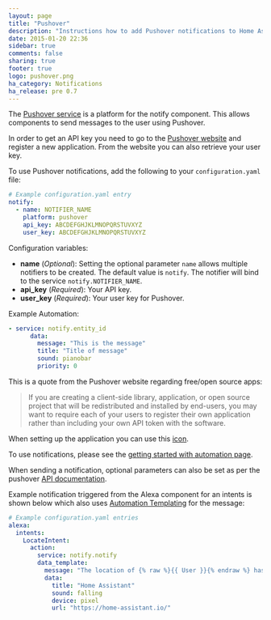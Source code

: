 ```yaml
---
layout: page
title: "Pushover"
description: "Instructions how to add Pushover notifications to Home Assistant."
date: 2015-01-20 22:36
sidebar: true
comments: false
sharing: true
footer: true
logo: pushover.png
ha_category: Notifications
ha_release: pre 0.7
---
```



The [Pushover service](https://pushover.net/) is a platform for the notify component. This allows components to send messages to the user using Pushover.

In order to get an API key you need to go to the [Pushover website](https://pushover.net) and register a new application. From the website you can also retrieve your user key.

To use Pushover notifications, add the following to your `configuration.yaml` file:

```yaml
# Example configuration.yaml entry
notify:
  - name: NOTIFIER_NAME
    platform: pushover
    api_key: ABCDEFGHJKLMNOPQRSTUVXYZ
    user_key: ABCDEFGHJKLMNOPQRSTUVXYZ
```

Configuration variables:

- **name** (*Optional*): Setting the optional parameter `name` allows multiple notifiers to be created. The default value is `notify`. The notifier will bind to the service `notify.NOTIFIER_NAME`.
- **api_key** (*Required*): Your API key.
- **user_key** (*Required*): Your user key for Pushover.

Example Automation:
```yaml
- service: notify.entity_id
      data: 
        message: "This is the message"
        title: "Title of message"
        sound: pianobar
        priority: 0
```

This is a quote from the Pushover website regarding free/open source apps:

<blockquote>
  If you are creating a client-side library, application, or open source project that will be redistributed and installed by end-users, you may want to require each of your users to register their own application rather than including your own API token with the software.
</blockquote>

When setting up the application you can use this [icon](https://home-assistant.io/images/favicon-192x192.png).

To use notifications, please see the [getting started with automation page](/getting-started/automation/).

When sending a notification, optional parameters can also be set as per the pushover [API documentation](https://pushover.net/api). 

Example notification triggered from the Alexa component for an intents is shown below which also uses [Automation Templating](/getting-started/automation-templating/) for the message:

```yaml
# Example configuration.yaml entries
alexa:
  intents:
    LocateIntent:
      action:
        service: notify.notify
        data_template:
          message: "The location of {% raw %}{{ User }}{% endraw %} has been queried via Alexa."
          data:
            title: "Home Assistant"
            sound: falling
            device: pixel
            url: "https://home-assistant.io/"
```
